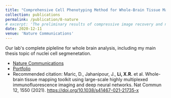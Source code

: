 ```yaml
---
title: "Comprehensive Cell Phenotyping Method for Whole-Brain Tissue Mapping Using Highly Multiplexed Immunofluorescence Imaging"
collection: publications
permalink: /publication/8-nature
# excerpt: 'The preliminary results of compressive image recovery and non-uniform sampling recommendation'
date: 2020-12-11
venue: 'Nature Communications'
---
```

Our lab's complete pipleline for whole brain analysis, including my main thesis topic of nuclei cell segmenetation.

* [Nature Communications](https://www.nature.com/articles/s41467-021-21735-x)
* [Portfolio](https://github.com/RoysamLab/whole_brain_analysis) 
* Recommended citation:	Maric, D., Jahanipour, J., **Li, X.R.** et al. Whole-brain tissue mapping toolkit using large-scale highly multiplexed immunofluorescence imaging and deep neural networks. Nat Commun 12, 1550 (2021). https://doi.org/10.1038/s41467-021-21735-x

